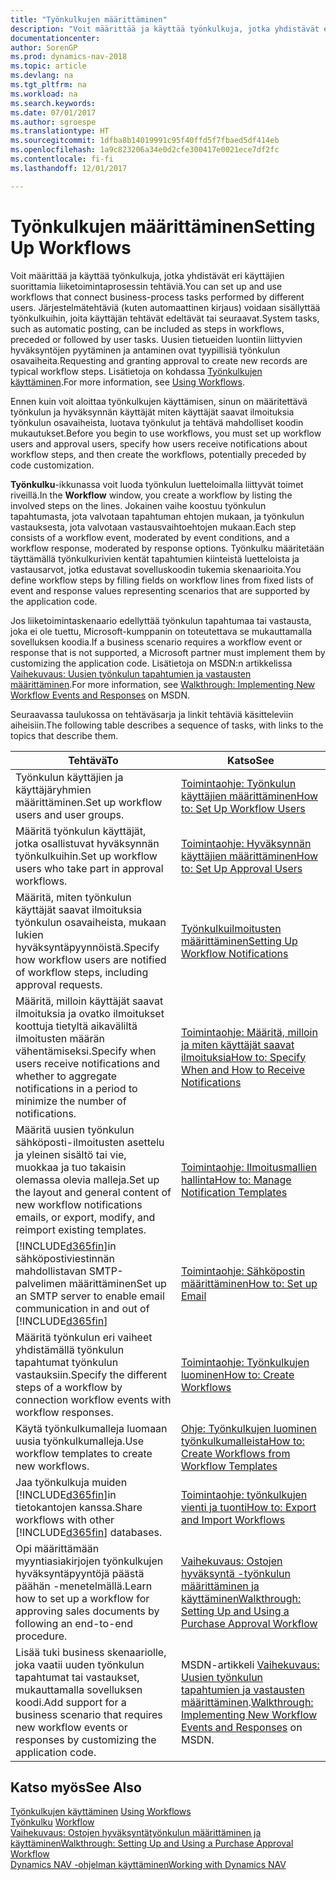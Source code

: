 ```yaml
---
title: "Työnkulkujen määrittäminen"
description: "Voit määrittää ja käyttää työnkulkuja, jotka yhdistävät eri käyttäjien suorittamia liiketoimintaprosessin tehtäviä. Järjestelmätehtäviä (kuten automaattinen kirjaus) voidaan sisällyttää työnkulkuihin, joita käyttäjän tehtävät edeltävät tai seuraavat. Uusien tietueiden luontiin liittyvien hyväksyntöjen pyytäminen ja antaminen ovat tyypillisiä työnkulun osavaiheita."
documentationcenter: 
author: SorenGP
ms.prod: dynamics-nav-2018
ms.topic: article
ms.devlang: na
ms.tgt_pltfrm: na
ms.workload: na
ms.search.keywords: 
ms.date: 07/01/2017
ms.author: sgroespe
ms.translationtype: HT
ms.sourcegitcommit: 1dfba8b14019991c95f40ffd5f7fbaed5df414eb
ms.openlocfilehash: 1a9c823206a34e0d2cfe300417e0021ece7df2fc
ms.contentlocale: fi-fi
ms.lasthandoff: 12/01/2017

---
```

# <a name="setting-up-workflows"></a><span data-ttu-id="c4a78-105">Työnkulkujen määrittäminen</span><span class="sxs-lookup"><span data-stu-id="c4a78-105">Setting Up Workflows</span></span>
<span data-ttu-id="c4a78-106">Voit määrittää ja käyttää työnkulkuja, jotka yhdistävät eri käyttäjien suorittamia liiketoimintaprosessin tehtäviä.</span><span class="sxs-lookup"><span data-stu-id="c4a78-106">You can set up and use workflows that connect business-process tasks performed by different users.</span></span> <span data-ttu-id="c4a78-107">Järjestelmätehtäviä (kuten automaattinen kirjaus) voidaan sisällyttää työnkulkuihin, joita käyttäjän tehtävät edeltävät tai seuraavat.</span><span class="sxs-lookup"><span data-stu-id="c4a78-107">System tasks, such as automatic posting, can be included as steps in workflows, preceded or followed by user tasks.</span></span> <span data-ttu-id="c4a78-108">Uusien tietueiden luontiin liittyvien hyväksyntöjen pyytäminen ja antaminen ovat tyypillisiä työnkulun osavaiheita.</span><span class="sxs-lookup"><span data-stu-id="c4a78-108">Requesting and granting approval to create new records are typical workflow steps.</span></span> <span data-ttu-id="c4a78-109">Lisätietoja on kohdassa [Työnkulkujen käyttäminen](across-use-workflows.md).</span><span class="sxs-lookup"><span data-stu-id="c4a78-109">For more information, see [Using Workflows](across-use-workflows.md).</span></span>  

 <span data-ttu-id="c4a78-110">Ennen kuin voit aloittaa työnkulkujen käyttämisen, sinun on määritettävä työnkulun ja hyväksynnän käyttäjät miten käyttäjät saavat ilmoituksia työnkulun osavaiheista, luotava työnkulut ja tehtävä mahdolliset koodin mukautukset.</span><span class="sxs-lookup"><span data-stu-id="c4a78-110">Before you begin to use workflows, you must set up workflow users and approval users, specify how users receive notifications about workflow steps, and then create the workflows, potentially preceded by code customization.</span></span>  

 <span data-ttu-id="c4a78-111">**Työnkulku**-ikkunassa voit luoda työnkulun luetteloimalla liittyvät toimet riveillä.</span><span class="sxs-lookup"><span data-stu-id="c4a78-111">In the **Workflow** window, you create a workflow by listing the involved steps on the lines.</span></span> <span data-ttu-id="c4a78-112">Jokainen vaihe koostuu työnkulun tapahtumasta, jota valvotaan tapahtuman ehtojen mukaan, ja työnkulun vastauksesta, jota valvotaan vastausvaihtoehtojen mukaan.</span><span class="sxs-lookup"><span data-stu-id="c4a78-112">Each step consists of a workflow event, moderated by event conditions, and a workflow response, moderated by response options.</span></span> <span data-ttu-id="c4a78-113">Työnkulku määritetään täyttämällä työnkulkurivien kentät tapahtumien kiinteistä luetteloista ja vastausarvot, jotka edustavat sovelluskoodin tukemia skenaarioita.</span><span class="sxs-lookup"><span data-stu-id="c4a78-113">You define workflow steps by filling fields on workflow lines from fixed lists of event and response values representing scenarios that are supported by the application code.</span></span>  

 <span data-ttu-id="c4a78-114">Jos liiketoimintaskenaario edellyttää työnkulun tapahtumaa tai vastausta, joka ei ole tuettu, Microsoft-kumppanin on toteutettava se mukauttamalla sovelluksen koodia.</span><span class="sxs-lookup"><span data-stu-id="c4a78-114">If a business scenario requires a workflow event or response that is not supported, a Microsoft partner must implement them by customizing the application code.</span></span> <span data-ttu-id="c4a78-115">Lisätietoja on MSDN:n artikkelissa [Vaihekuvaus: Uusien työnkulun tapahtumien ja vastausten määrittäminen](https://msdn.microsoft.com/en-us/library/mt574349.aspx).</span><span class="sxs-lookup"><span data-stu-id="c4a78-115">For more information, see [Walkthrough: Implementing New Workflow Events and Responses](https://msdn.microsoft.com/en-us/library/mt574349.aspx) on MSDN.</span></span>

 <span data-ttu-id="c4a78-116">Seuraavassa taulukossa on tehtäväsarja ja linkit tehtäviä käsitteleviin aiheisiin.</span><span class="sxs-lookup"><span data-stu-id="c4a78-116">The following table describes a sequence of tasks, with links to the topics that describe them.</span></span>  

|<span data-ttu-id="c4a78-117">**Tehtävä**</span><span class="sxs-lookup"><span data-stu-id="c4a78-117">**To**</span></span>|<span data-ttu-id="c4a78-118">**Katso**</span><span class="sxs-lookup"><span data-stu-id="c4a78-118">**See**</span></span>|  
|------------|-------------|  
|<span data-ttu-id="c4a78-119">Työnkulun käyttäjien ja käyttäjäryhmien määrittäminen.</span><span class="sxs-lookup"><span data-stu-id="c4a78-119">Set up workflow users and user groups.</span></span>|[<span data-ttu-id="c4a78-120">Toimintaohje: Työnkulun käyttäjien määrittäminen</span><span class="sxs-lookup"><span data-stu-id="c4a78-120">How to: Set Up Workflow Users</span></span>](across-how-to-set-up-workflow-users.md)|  
|<span data-ttu-id="c4a78-121">Määritä työnkulun käyttäjät, jotka osallistuvat hyväksynnän työnkulkuihin.</span><span class="sxs-lookup"><span data-stu-id="c4a78-121">Set up workflow users who take part in approval workflows.</span></span>|[<span data-ttu-id="c4a78-122">Toimintaohje: Hyväksynnän käyttäjien määrittäminen</span><span class="sxs-lookup"><span data-stu-id="c4a78-122">How to: Set Up Approval Users</span></span>](across-how-to-set-up-approval-users.md)|  
|<span data-ttu-id="c4a78-123">Määritä, miten työnkulun käyttäjät saavat ilmoituksia työnkulun osavaiheista, mukaan lukien hyväksyntäpyynnöistä.</span><span class="sxs-lookup"><span data-stu-id="c4a78-123">Specify how workflow users are notified of workflow steps, including approval requests.</span></span>|[<span data-ttu-id="c4a78-124">Työnkulkuilmoitusten määrittäminen</span><span class="sxs-lookup"><span data-stu-id="c4a78-124">Setting Up Workflow Notifications</span></span>](across-setting-up-workflow-notifications.md)|  
|<span data-ttu-id="c4a78-125">Määritä, milloin käyttäjät saavat ilmoituksia ja ovatko ilmoitukset koottuja tietyltä aikaväliltä ilmoitusten määrän vähentämiseksi.</span><span class="sxs-lookup"><span data-stu-id="c4a78-125">Specify when users receive notifications and whether to aggregate notifications in a period to minimize the number of notifications.</span></span>|[<span data-ttu-id="c4a78-126">Toimintaohje: Määritä, milloin ja miten käyttäjät saavat ilmoituksia</span><span class="sxs-lookup"><span data-stu-id="c4a78-126">How to: Specify When and How to Receive Notifications</span></span>](across-how-to-specify-when-and-how-to-receive-notifications.md)|  
|<span data-ttu-id="c4a78-127">Määritä uusien työnkulun sähköposti-ilmoitusten asettelu ja yleinen sisältö tai vie, muokkaa ja tuo takaisin olemassa olevia malleja.</span><span class="sxs-lookup"><span data-stu-id="c4a78-127">Set up the layout and general content of new workflow notifications emails, or export, modify, and reimport existing templates.</span></span>|[<span data-ttu-id="c4a78-128">Toimintaohje: Ilmoitusmallien hallinta</span><span class="sxs-lookup"><span data-stu-id="c4a78-128">How to: Manage Notification Templates</span></span>](across-how-to-manage-notification-templates.md)|  
|<span data-ttu-id="c4a78-129">[!INCLUDE[d365fin](includes/d365fin_md.md)]in sähköpostiviestinnän mahdollistavan SMTP-palvelimen määrittäminen</span><span class="sxs-lookup"><span data-stu-id="c4a78-129">Set up an SMTP server to enable email communication in and out of [!INCLUDE[d365fin](includes/d365fin_md.md)]</span></span>|[<span data-ttu-id="c4a78-130">Toimintaohje: Sähköpostin määrittäminen</span><span class="sxs-lookup"><span data-stu-id="c4a78-130">How to: Set up Email</span></span>](madeira-how-setup-email.md)|
|<span data-ttu-id="c4a78-131">Määritä työnkulun eri vaiheet yhdistämällä työnkulun tapahtumat työnkulun vastauksiin.</span><span class="sxs-lookup"><span data-stu-id="c4a78-131">Specify the different steps of a workflow by connection workflow events with workflow responses.</span></span>|[<span data-ttu-id="c4a78-132">Toimintaohje: Työnkulkujen luominen</span><span class="sxs-lookup"><span data-stu-id="c4a78-132">How to: Create Workflows</span></span>](across-how-to-create-workflows.md)|  
|<span data-ttu-id="c4a78-133">Käytä työnkulkumalleja luomaan uusia työnkulkumalleja.</span><span class="sxs-lookup"><span data-stu-id="c4a78-133">Use workflow templates to create new workflows.</span></span>|[<span data-ttu-id="c4a78-134">Ohje: Työnkulkujen luominen työnkulkumalleista</span><span class="sxs-lookup"><span data-stu-id="c4a78-134">How to: Create Workflows from Workflow Templates</span></span>](across-how-to-create-workflows-from-workflow-templates.md)|  
|<span data-ttu-id="c4a78-135">Jaa työnkulkuja muiden [!INCLUDE[d365fin](includes/d365fin_md.md)]in tietokantojen kanssa.</span><span class="sxs-lookup"><span data-stu-id="c4a78-135">Share workflows with other [!INCLUDE[d365fin](includes/d365fin_md.md)] databases.</span></span>|[<span data-ttu-id="c4a78-136">Toimintaohje: työnkulkujen vienti ja tuonti</span><span class="sxs-lookup"><span data-stu-id="c4a78-136">How to: Export and Import Workflows</span></span>](across-how-to-export-and-import-workflows.md)|  
|<span data-ttu-id="c4a78-137">Opi määrittämään myyntiasiakirjojen työnkulkujen hyväksyntäpyyntöjä päästä päähän -menetelmällä.</span><span class="sxs-lookup"><span data-stu-id="c4a78-137">Learn how to set up a workflow for approving sales documents by following an end-to-end procedure.</span></span>|[<span data-ttu-id="c4a78-138">Vaihekuvaus: Ostojen hyväksyntä -työnkulun määrittäminen ja käyttäminen</span><span class="sxs-lookup"><span data-stu-id="c4a78-138">Walkthrough: Setting Up and Using a Purchase Approval Workflow</span></span>](walkthrough-setting-up-and-using-a-purchase-approval-workflow.md)|  
|<span data-ttu-id="c4a78-139">Lisää tuki business skenaariolle, joka vaatii uuden työnkulun tapahtumat tai vastaukset, mukauttamalla sovelluksen koodi.</span><span class="sxs-lookup"><span data-stu-id="c4a78-139">Add support for a business scenario that requires new workflow events or responses by customizing the application code.</span></span>|<span data-ttu-id="c4a78-140">MSDN-artikkeli [Vaihekuvaus: Uusien työnkulun tapahtumien ja vastausten määrittäminen](https://msdn.microsoft.com/en-us/library/mt574349.aspx).</span><span class="sxs-lookup"><span data-stu-id="c4a78-140">[Walkthrough: Implementing New Workflow Events and Responses](https://msdn.microsoft.com/en-us/library/mt574349.aspx) on MSDN.</span></span>|  

## <a name="see-also"></a><span data-ttu-id="c4a78-141">Katso myös</span><span class="sxs-lookup"><span data-stu-id="c4a78-141">See Also</span></span>  
 <span data-ttu-id="c4a78-142">[Työnkulkujen käyttäminen](across-use-workflows.md) </span><span class="sxs-lookup"><span data-stu-id="c4a78-142">[Using Workflows](across-use-workflows.md) </span></span>  
 <span data-ttu-id="c4a78-143">[Työnkulku](across-workflow.md) </span><span class="sxs-lookup"><span data-stu-id="c4a78-143">[Workflow](across-workflow.md) </span></span>  
 [<span data-ttu-id="c4a78-144">Vaihekuvaus: Ostojen hyväksyntätyönkulun määrittäminen ja käyttäminen</span><span class="sxs-lookup"><span data-stu-id="c4a78-144">Walkthrough: Setting Up and Using a Purchase Approval Workflow</span></span>](walkthrough-setting-up-and-using-a-purchase-approval-workflow.md)  
 [<span data-ttu-id="c4a78-145">Dynamics NAV -ohjelman käyttäminen</span><span class="sxs-lookup"><span data-stu-id="c4a78-145">Working with Dynamics NAV</span></span>](ui-work-product.md)

